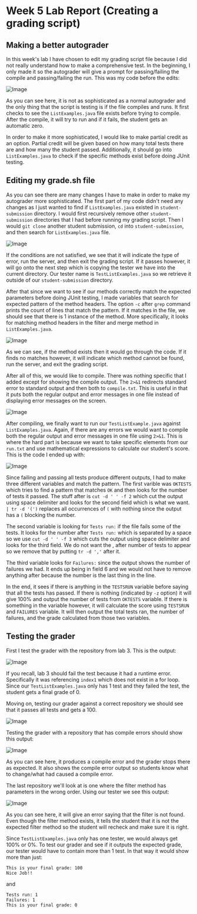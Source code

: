 # Week 5 Lab Report (Creating a grading script)

## Making a better autograder

In this week's lab I have chosen to edit my grading script file because I
did not really understand how to make a comprehensive test. In the beginning, 
I only made it so the autograder will give a prompt for passing/failing
the compile and passing/failing the run. This was my code before the edits:

![Image](Week5Images/before_script.png)

As you can see here, it is not as sophisticated as a normal autograder and the
only thing that the script is testing is if the file compiles and runs. It first
checks to see the `ListExamples.java` file exists before trying to compile. After
the compile, it will try to run and if it fails, the student gets an automatic zero.

In order to make it more sophisticated, I would like to make partial credit as an 
option. Partial credit will be given based on how many total tests there are and 
how many the student passed. Additionally, it should go into `ListExamples.java` 
to check if the specific methods exist before doing JUnit testing. 

## Editing my grade.sh file

As you can see there are many changes I have to make in order to make my autograder
more sophisticated. The first part of my code didn't need any changes as I just wanted
to find if `ListExamples.java` existed in `student-submission` directory. I would first
recursively remove other `student-submission` directories that I had before running 
my grading script. Then I would `git clone` another student submission, `cd` into 
`student-submission`, and then search for `ListExamples.java` file.

![Image](Week5Images/find_file.png)

If the conditions are not satisfied, we see that it will indicate the type of error,
run the server, and then exit the grading script. If it passes however, it will go onto
the next step which is copying the tester we have into the current directory. Our tester
name is `TestListExamples.java` so we retrieve it outside of our `student-submission` directory.

After that since we want to see if our methods correctly match the expected parameters before 
doing JUnit testing, I made variables that search for expected pattern of the method headers. 
The option `-c` after `grep` command prints the count of lines that match the pattern. If it matches
in the file, we should see that there is 1 instance of the method. More specifically, it looks 
for matching method headers in the filter and merge method in `ListExamples.java`. 

![Image](Week5Images/method_check.png)

As we can see, if the method exists then it would go through the code. If it finds no matches however, 
it will indicate which method cannot be found, run the server, and exit the grading script. 

After all of this, we would like to compile. There was nothing specific that I added except for showing
the compile output. The `2>&1` redirects standard error to standard output and then both to `compile.txt`.
This is useful in that it puts both the regular output and error messages in one file instead of displaying 
error messages on the screen. 

![Image](Week5Images/compile.png)

After compiling, we finally want to run our `TestListExample.java` against `ListExamples.java`. Again, 
if there are any errors we would want to compile both the regular output and error messages in one
file using `2>&1`. This is where the hard part is because we want to take specific elements from
our `run.txt` and use mathematical expressions to calculate our student's score. This is the code I 
ended up with:

![Image](Week5Images/run.png)

Since failing and passing all tests produce different outputs, I had to make three different variables 
and match the pattern. The first varible was `OKTESTS` which tries to find a pattern that matches `OK`
and then looks for the number of tests it passed. The stuff after is `cut -d ' ' -f 2` which cut the 
output using space delimiter and looks for the second field which is what we want. `| tr -d '(')`
replaces all occurrences of `(` with nothing since the output has a `(` blocking the number. 

The second variable is looking for `Tests run:` if the file fails some of the tests. It looks for the 
number after `Tests run:` which is separated by a space so we use  `cut -d ' ' -f 3` which cuts the 
output using space delimiter and looks for the third field. We do not want the , after number of tests 
to appear so we remove that by putting `tr -d ','` after it. 

The third variable looks for `Failures:` since the output shows the number of failures we had. It ends 
up being in field 6 and we would not have to remove anything after because the number is the last thing in 
the line. 

In the end, it sees if there is anything in the `TESTSRUN` variable before saying that all the tests
has passed. If there is nothing (indicated by `-z` option) it will give 100% and output the number of 
tests from `OKTESTS` variable. If there is something in the variable however, it will calculate the 
score using `TESTSRUN` and `FAILURES` variable. It will then output the total tests ran, the number 
of failures, and the grade calculated from those two variables. 

## Testing the grader

First I test the grader with the repository from lab 3. This is the output:

![Image](Week5Images/lab3_repo.png)

If you recall, lab 3 should fail the test because it had a runtime error. Specifically it was referencing
`index1` which does not exist in a for loop. Since our `TestListExamples.java` only has 1 test and they
failed the test, the student gets a final grade of 0.

Moving on, testing our grader against a correct repository we should see that it passes all tests 
and gets a 100. 

![Image](Week5Images/correct_repo.png)

Testing the grader with a repository that has compile errors should show this output:

![Image](Week5Images/compile_error.png)

As you can see here, it produces a compile error and the grader stops there as expected. It also shows 
the compile error output so students know what to change/what had caused a compile error. 

The last repository we'll look at is one where the filter method has parameters in the wrong 
order. Using our tester we see this output:

![Image](Week5Images/filter_method.png)

As you can see here, it will give an error saying that the filter is not found. Even though the filter
method exists, it tells the student that it is not the expected filter method so the student will 
recheck and make sure it is right. 

Since `TestListExamples.java` only has one tester, we would always get 100% or 0%. To test our
grader and see if it outputs the expected grade, our tester would have to contain more than 1 test. In
that way it would show more than just:

```
This is your final grade: 100
Nice Job!!
``` 

and 

```
Tests run: 1
Failures: 1
This is your final grade: 0
```

